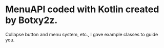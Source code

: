 # MenuAPI coded with Kotlin created by Botxy2z.

Collapse button and menu system, etc., I gave example classes to guide you.
